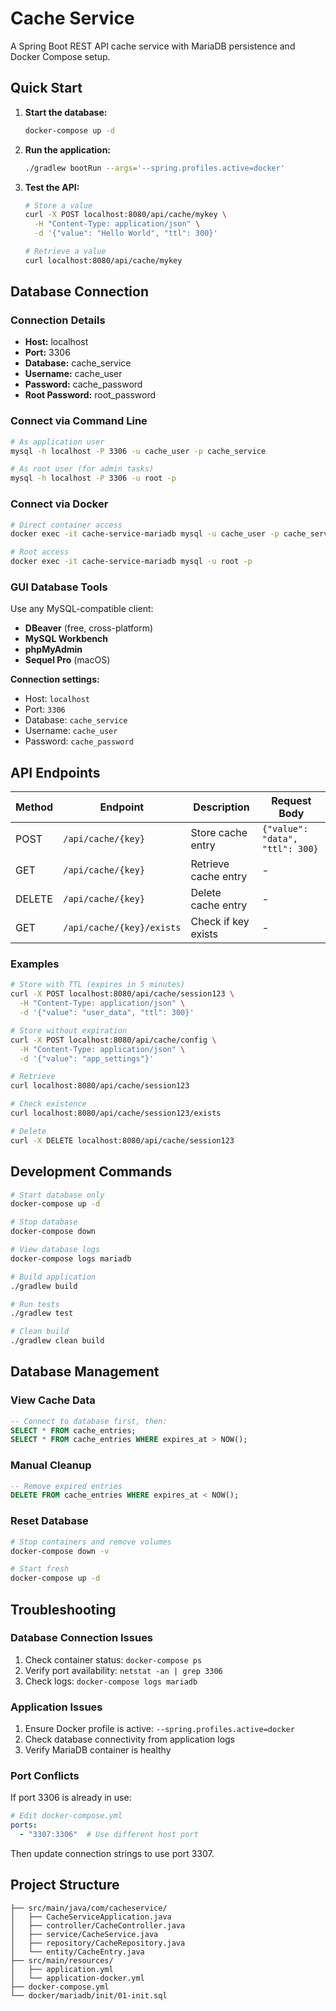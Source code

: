 # Cache Service

A Spring Boot REST API cache service with MariaDB persistence and Docker Compose setup.

## Quick Start

1. **Start the database:**
   ```bash
   docker-compose up -d
   ```

2. **Run the application:**
   ```bash
   ./gradlew bootRun --args='--spring.profiles.active=docker'
   ```

3. **Test the API:**
   ```bash
   # Store a value
   curl -X POST localhost:8080/api/cache/mykey \
     -H "Content-Type: application/json" \
     -d '{"value": "Hello World", "ttl": 300}'
   
   # Retrieve a value
   curl localhost:8080/api/cache/mykey
   ```

## Database Connection

### Connection Details
- **Host:** localhost
- **Port:** 3306
- **Database:** cache_service
- **Username:** cache_user
- **Password:** cache_password
- **Root Password:** root_password

### Connect via Command Line
```bash
# As application user
mysql -h localhost -P 3306 -u cache_user -p cache_service

# As root user (for admin tasks)
mysql -h localhost -P 3306 -u root -p
```

### Connect via Docker
```bash
# Direct container access
docker exec -it cache-service-mariadb mysql -u cache_user -p cache_service

# Root access
docker exec -it cache-service-mariadb mysql -u root -p
```

### GUI Database Tools
Use any MySQL-compatible client:
- **DBeaver** (free, cross-platform)
- **MySQL Workbench** 
- **phpMyAdmin**
- **Sequel Pro** (macOS)

**Connection settings:**
- Host: `localhost`
- Port: `3306` 
- Database: `cache_service`
- Username: `cache_user`
- Password: `cache_password`

## API Endpoints

| Method | Endpoint | Description | Request Body |
|--------|----------|-------------|--------------|
| POST | `/api/cache/{key}` | Store cache entry | `{"value": "data", "ttl": 300}` |
| GET | `/api/cache/{key}` | Retrieve cache entry | - |
| DELETE | `/api/cache/{key}` | Delete cache entry | - |
| GET | `/api/cache/{key}/exists` | Check if key exists | - |

### Examples

```bash
# Store with TTL (expires in 5 minutes)
curl -X POST localhost:8080/api/cache/session123 \
  -H "Content-Type: application/json" \
  -d '{"value": "user_data", "ttl": 300}'

# Store without expiration
curl -X POST localhost:8080/api/cache/config \
  -H "Content-Type: application/json" \
  -d '{"value": "app_settings"}'

# Retrieve
curl localhost:8080/api/cache/session123

# Check existence
curl localhost:8080/api/cache/session123/exists

# Delete
curl -X DELETE localhost:8080/api/cache/session123
```

## Development Commands

```bash
# Start database only
docker-compose up -d

# Stop database
docker-compose down

# View database logs
docker-compose logs mariadb

# Build application
./gradlew build

# Run tests
./gradlew test

# Clean build
./gradlew clean build
```

## Database Management

### View Cache Data
```sql
-- Connect to database first, then:
SELECT * FROM cache_entries;
SELECT * FROM cache_entries WHERE expires_at > NOW();
```

### Manual Cleanup
```sql
-- Remove expired entries
DELETE FROM cache_entries WHERE expires_at < NOW();
```

### Reset Database
```bash
# Stop containers and remove volumes
docker-compose down -v

# Start fresh
docker-compose up -d
```

## Troubleshooting

### Database Connection Issues
1. Check container status: `docker-compose ps`
2. Verify port availability: `netstat -an | grep 3306`
3. Check logs: `docker-compose logs mariadb`

### Application Issues
1. Ensure Docker profile is active: `--spring.profiles.active=docker`
2. Check database connectivity from application logs
3. Verify MariaDB container is healthy

### Port Conflicts
If port 3306 is already in use:
```yaml
# Edit docker-compose.yml
ports:
  - "3307:3306"  # Use different host port
```

Then update connection strings to use port 3307.

## Project Structure

```
├── src/main/java/com/cacheservice/
│   ├── CacheServiceApplication.java
│   ├── controller/CacheController.java
│   ├── service/CacheService.java
│   ├── repository/CacheRepository.java
│   └── entity/CacheEntry.java
├── src/main/resources/
│   ├── application.yml
│   └── application-docker.yml
├── docker-compose.yml
└── docker/mariadb/init/01-init.sql
```